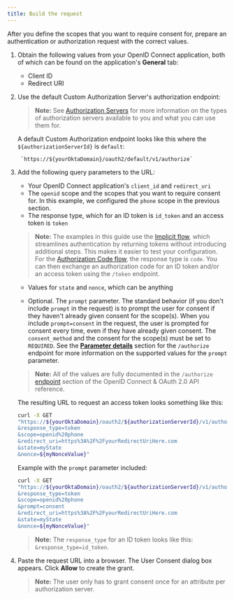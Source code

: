 ```yaml
---
title: Build the request
---
```

After you define the scopes that you want to require consent for, prepare an authentication or authorization request with the correct values.

1. Obtain the following values from your OpenID Connect application, both of which can be found on the application's **General** tab:

    * Client ID
    * Redirect URI

2. Use the default Custom Authorization Server's authorization endpoint:

    > **Note:** See [Authorization Servers](/docs/guides/customize-authz-server/) for more information on the types of authorization servers available to you and what you can use them for.

    A default Custom Authorization endpoint looks like this where the `${authorizationServerId}` is `default`:

        `https://${yourOktaDomain}/oauth2/default/v1/authorize`

3. Add the following query parameters to the URL:

    * Your OpenID Connect application's `client_id` and `redirect_uri`
    * The `openid` scope and the scopes that you want to require consent for. In this example, we configured the `phone` scope in the <GuideLink link="../require-consent">previous section</GuideLink>.
    * The response type, which for an ID token is `id_token` and an access token is `token`

    > **Note:** The examples in this guide use the [Implicit flow](/docs/concepts/oauth-openid/#implicit-flow), which streamlines authentication by returning tokens without introducing additional steps. This makes it easier to test your configuration. For the [Authorization Code flow](/docs/concepts/oauth-openid/#authorization-code-flow), the response type is `code`. You can then exchange an authorization code for an ID token and/or an access token using the `/token` endpoint.

    * Values for `state` and `nonce`, which can be anything

    * Optional. The `prompt` parameter. The standard behavior (if you don't include `prompt` in the request) is to prompt the user for consent if they haven't already given consent for the scope(s). When you include `prompt=consent` in the request, the user is prompted for consent every time, even if they have already given consent. The `consent_method` and the consent for the scope(s) must be set to `REQUIRED`. See the [**Parameter details**](/docs/reference/api/oidc/#parameter-details) section for the `/authorize` endpoint for more information on the supported values for the `prompt` parameter.

    > **Note:** All of the values are fully documented in the `/authorize` [endpoint](/docs/reference/api/oidc/#authorize) section of the OpenID Connect & OAuth 2.0 API reference.

    The resulting URL to request an access token looks something like this:

    ```bash
    curl -X GET
    "https://${yourOktaDomain}/oauth2/${authorizationServerId}/v1/authorize?client_id=examplefa39J4jXdcCwWA
    &response_type=token
    &scope=openid%20phone
    &redirect_uri=https%3A%2F%2FyourRedirectUriHere.com
    &state=myState
    &nonce=${myNonceValue}"
    ```

    Example with the `prompt` parameter included:

     ```bash
    curl -X GET
    "https://${yourOktaDomain}/oauth2/${authorizationServerId}/v1/authorize?client_id=examplefa39J4jXdcCwWA
    &response_type=token
    &scope=openid%20phone
    &prompt=consent
    &redirect_uri=https%3A%2F%2FyourRedirectUriHere.com
    &state=myState
    &nonce=${myNonceValue}"
    ```

    > **Note:** The `response_type` for an ID token looks like this: `&response_type=id_token`.

4. Paste the request URL into a browser. The User Consent dialog box appears. Click **Allow** to create the grant.

    > **Note:** The user only has to grant consent once for an attribute per authorization server.

<NextSectionLink/>
